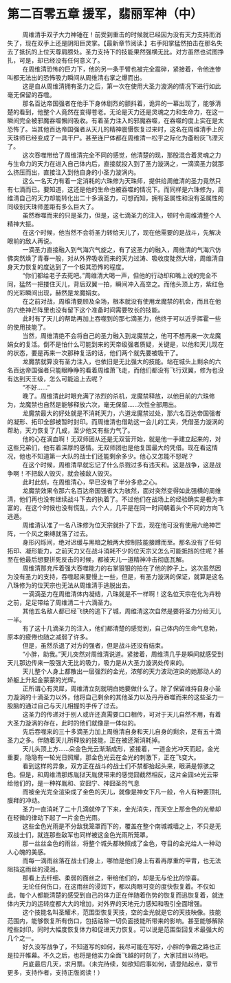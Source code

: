 <h1>第二百零五章 援军，翡丽军神（中）</h1>
<div id="content">&nbsp&nbsp&nbsp&nbsp&nbsp&nbsp&nbsp&nbsp
 周维清手双子大力神锤在！前受到重击的时候就已经因为没有天力支持而消失了，现在双手上还是阴阳巨灵掌。【最新章节阅读.】右手阳掌猛然拍击在那名失去了抵抗的上位天尊肩膀处。圣力支持下的技能果然强横无比。对方虽然也试图挣扎，可是，却已经没有任何意义了。
 <br/>&nbsp&nbsp&nbsp&nbsp&nbsp&nbsp&nbsp&nbsp
 在周维清恐怖的巨力下，他的另一条手臂也被完全震碎，紧接着，令他连惨叫都无法出的恐怖吸力瞬间从周维清右掌之爆而出。
 <br/>&nbsp&nbsp&nbsp&nbsp&nbsp&nbsp&nbsp&nbsp
 这是自从周维清拥有圣力之后，第一次在使用大圣力漩涡的情况下进行如此毫无保留的吞噬。
 <br/>&nbsp&nbsp&nbsp&nbsp&nbsp&nbsp&nbsp&nbsp
 那名百达帝国强者在他手下身体剧烈的颤抖着，诡异的一幕出现了，能够清楚的看到，他整个人竟然在变得苍老。无论是天力还是灵魂之力和生命力，在这一瞬间完全被邪魔吞噬懈间吸收。有着圣力注入的邪魔吞噬，在吞噬的度上实在是太恐怖了。当其他百达帝国强者从天儿的精神震慑恢复过来时，这名在周维清手上的天珠师已经变成了一具干尸。甚至连尸体都在周维清一松乎之际化为齑粉灰飞湮灭了。
 <br/>&nbsp&nbsp&nbsp&nbsp&nbsp&nbsp&nbsp&nbsp
 这次吞噬带给了周维清完全不同的感觉，他清楚的现，那股混合着灵魂之力与生命力的天力在进入自己体内后，直接就投入到了圣力漩涡之，一滴滴圣力就那么挤压而出，直接注入到他自身的小圣力漩涡内。
 <br/>&nbsp&nbsp&nbsp&nbsp&nbsp&nbsp&nbsp&nbsp
 这么一名天力有着一定消耗的六珠修为天珠师，提供给周维清的圣力竟然只有七滴而已。要知道，这还是他的生命也被吞噬的情况下。而同样是六珠修为，周维清自己的天力却能转化出二十多滴圣力，可想而知，拥有圣属性和没有圣属性的同级别天珠师差距有多么巨大了。
 <br/>&nbsp&nbsp&nbsp&nbsp&nbsp&nbsp&nbsp&nbsp
 虽然吞噬而来的只是圣力，但是，这七滴圣力的注入，顿时令周维清整个人精神大振。
 <br/>&nbsp&nbsp&nbsp&nbsp&nbsp&nbsp&nbsp&nbsp
 在这个时候，他当然不会将圣力转给天儿了，现在他需要的是战斗，先解决眼前的敌人再说。
 <br/>&nbsp&nbsp&nbsp&nbsp&nbsp&nbsp&nbsp&nbsp
 一滴圣力直接融入到气海穴气旋之，有了这圣力的融入，周维清的气海穴仿佛突然焕了青春一般，对从外界吸收而来的天力过涛、吸收度陡然大增，周维清自身天力恢复的度达到了一个极其恐怖的程度。
 <br/>&nbsp&nbsp&nbsp&nbsp&nbsp&nbsp&nbsp&nbsp
 “你们都给老子去死吧。”周维清大喝一声，但他的行动却和嘴上说的完全不同，猛然一把搂住天儿，背后双翼一拍，瞬间冲入高空之。而他头顶上方，紫红色的光彩瞬间出现，赫然是龙魔娟女。
 <br/>&nbsp&nbsp&nbsp&nbsp&nbsp&nbsp&nbsp&nbsp
 在之前对战，周维清要顾及全场，根本就没有使用龙魔禁的机会，而且在他的六绝神芒阵里也没有留下这个准备时间需要牧长的技能。
 <br/>&nbsp&nbsp&nbsp&nbsp&nbsp&nbsp&nbsp&nbsp
 此时有了天儿的帮助再加上吞噬到的那七滴圣力，他终于可以近乎挥霍一些的使用技能了。
 <br/>&nbsp&nbsp&nbsp&nbsp&nbsp&nbsp&nbsp&nbsp
 当然，周维清绝不会将自己的圣力融入到龙魔禁之，他可不想再来一次龙魔娟女的复活。倒不是怕什么可能到来的天帝级强者质疑，关键是，以他和天儿现在的状态，要是再来一次那种复活的话，他们两个就先要被吸干了。
 <br/>&nbsp&nbsp&nbsp&nbsp&nbsp&nbsp&nbsp&nbsp
 龙魔禁就算没有圣力注入，也依旧是无比强大的技能。站在城头上剩余的六名百达帝国强者只能眼睁睁的看着周维萧飞走，而他们都没有飞行双翼，修为也没有达到天王级，怎么可能追上去呢？
 <br/>&nbsp&nbsp&nbsp&nbsp&nbsp&nbsp&nbsp&nbsp
 “不好……”
 <br/>&nbsp&nbsp&nbsp&nbsp&nbsp&nbsp&nbsp&nbsp
 晚了。周维清此时眼充满了浓烈的杀机，龙魔禁释放，以他目前的六珠修为，龙魔禁也自然是能够释放六次，毫无保留……次性全部用出。
 <br/>&nbsp&nbsp&nbsp&nbsp&nbsp&nbsp&nbsp&nbsp
 龙魔禁最大的好处就是不消耗天力，六道龙魔禁过处，那六名百达帝国强者的凝形、拓印全部被暂时封印。而周维清也借助这一会儿的工夫，凭借圣力漩涡的帮助，天力恢复了几成，至少他又有些力气了。
 <br/>&nbsp&nbsp&nbsp&nbsp&nbsp&nbsp&nbsp&nbsp
 他的心在滴血啊！无双师团从还是无双营开始，就是他一手建立起来的，对这些兄弟们，他有着深厚的感情。无双师团也是他复国最大的凭借。现在看这情况，他也不知道第一大队的战士们还能剩余多少。他心又怎能不怒呢？
 <br/>&nbsp&nbsp&nbsp&nbsp&nbsp&nbsp&nbsp&nbsp
 在这个时候，周维清早就忘记了什么杀戮过多有违天和。这是战争，这是战争啊！不把敌人毁灭，就会被敌人毁灭。
 <br/>&nbsp&nbsp&nbsp&nbsp&nbsp&nbsp&nbsp&nbsp
 此时此刻，在周维清心，早已没有了半分多悲之心。
 <br/>&nbsp&nbsp&nbsp&nbsp&nbsp&nbsp&nbsp&nbsp
 龙魔禁效果令那六名百达帝国强者大为骇然，面对突然变得如此强横的周维清，他们再也没有继续战斗下去的执着了。不过他们在战场上的经验确实是极为丰富的，在这个时候也没有慌乱，六个人，几平是在同一时间朝着头个不同的方向飞逃遁。
 <br/>&nbsp&nbsp&nbsp&nbsp&nbsp&nbsp&nbsp&nbsp
 周维清认准了一名八珠修为位天宗就扑了下去，现在他可没有使用六绝神芒阵，一个风之束缚就落了过去。
 <br/>&nbsp&nbsp&nbsp&nbsp&nbsp&nbsp&nbsp&nbsp
 身形闪烁间，绝对迟缓与黑暗之触两大控制技能接蹲而至。那名没有了任何拓印、凝形能力，之前天力又在战斗消耗不少的位天宗又怎么可能抵挡的住呢？甚至在他最后想要拼死反击的时候，都被天儿一道精神冲击彻底瓦解。
 <br/>&nbsp&nbsp&nbsp&nbsp&nbsp&nbsp&nbsp&nbsp
 周维清那充斥着强大吞噬能力的右掌狠狠的拍在了他的脖子上。这次虽然因为没有圣力的支持，吞噬起来要慢上一些，但是，有圣力漩涡的保证，就算是这名八珠修为的位天宗也无法从周维清手逃脱出去。
 <br/>&nbsp&nbsp&nbsp&nbsp&nbsp&nbsp&nbsp&nbsp
 一滴滴圣力在周维清体内凝结，八珠就是不一样啊！这名位天宗在化为卉粉之前，足足带给了周维清二十六滴圣力。
 <br/>&nbsp&nbsp&nbsp&nbsp&nbsp&nbsp&nbsp&nbsp
 其他五名敌人都已经飞快的逃下了城，周维清这次自然是要将圣力分给天儿一半。
 <br/>&nbsp&nbsp&nbsp&nbsp&nbsp&nbsp&nbsp&nbsp
 有了这十几滴圣力的注入，他们都清楚的感觉到，自己体内的生命气息勃，原本的疲倦也随之减弱了许多。
 <br/>&nbsp&nbsp&nbsp&nbsp&nbsp&nbsp&nbsp&nbsp
 但是，虽然杀退了对方的强者，但是战斗还没有结束。
 <br/>&nbsp&nbsp&nbsp&nbsp&nbsp&nbsp&nbsp&nbsp
 “小胖，助我。”天儿突然对周维清说道。紧接着，周维清几乎是瞬间就感受到天儿那边传来一股强大无比的吸力，吸力是从大圣力漩涡处传来的。
 <br/>&nbsp&nbsp&nbsp&nbsp&nbsp&nbsp&nbsp&nbsp
 天儿整个人身上都散出一层强烈的金光，浓郁的天力波动渲染的她那动人的娇躯上升起金蒙蒙的光辉。
 <br/>&nbsp&nbsp&nbsp&nbsp&nbsp&nbsp&nbsp&nbsp
 正所谓心有灵犀，周维清立刻就明白她要做什么了。除了保留维持自身小圣力漩涡的十滴圣力以外，他将自己剩余的其他圣力以及丹丹吞噬而来的这些圣力一股脑的通过自己与天儿相握的手传了过去。
 <br/>&nbsp&nbsp&nbsp&nbsp&nbsp&nbsp&nbsp&nbsp
 这圣力的传递对于别人或许还真需要口口相传，可对于天儿自然不用，有着大圣力漩涡的存在，此时的他们就像是一体似的。
 <br/>&nbsp&nbsp&nbsp&nbsp&nbsp&nbsp&nbsp&nbsp
 先后吞噬来的三十多滴圣力加上周维清自身和天儿自身的剩余，足有五十滴圣力之多。伴随着天儿所释放的技能，正在被还渐消耗掉。
 <br/>&nbsp&nbsp&nbsp&nbsp&nbsp&nbsp&nbsp&nbsp
 天儿头顶上方……朵金色光云渐渐成形，紧接着，一道金光冲天而起，金光重要，隐隐有一轮光日照耀，那金色光云在金光的刺激下，正在飞变大。
 <br/>&nbsp&nbsp&nbsp&nbsp&nbsp&nbsp&nbsp&nbsp
 看到这样的异象，双方正在战斗的战士们不禁都抬起头来，眼满是惊骇之色。但是，和周维清那炼胤狱天胤使带来的感觉囧截然相反，这片金囧sè光云带给他们的，是一种祥胤和、安囧宁、神囧圣的气息
 <br/>&nbsp&nbsp&nbsp&nbsp&nbsp&nbsp&nbsp&nbsp
 而被金光完全渲染成了金色的天儿，就像是神女下凡一般，令人有种要顶礼膜拜的冲动。
 <br/>&nbsp&nbsp&nbsp&nbsp&nbsp&nbsp&nbsp&nbsp
 圣力一直消耗了二十几滴就停了下来，金光消失，而天空上那金色的光晕却在轻微的律动下起了一片金色光雨。
 <br/>&nbsp&nbsp&nbsp&nbsp&nbsp&nbsp&nbsp&nbsp
 这些金色光雨是不分敌我笼罩而下的，覆盖在整个南城城墙之上，不只是无双战士们，就连那些敌军也同样被这金色光雨所笼罩。
 <br/>&nbsp&nbsp&nbsp&nbsp&nbsp&nbsp&nbsp&nbsp
 那一丝丝金色的雨丝，将整个城头都映照成了金色，夺目的金光给人一种动人心魄的美感。
 <br/>&nbsp&nbsp&nbsp&nbsp&nbsp&nbsp&nbsp&nbsp
 而每一滴雨丝落在战士们身上，哪怕是他们身上有着再厚重的甲胄，也无法阻挡这雨丝的浸润。
 <br/>&nbsp&nbsp&nbsp&nbsp&nbsp&nbsp&nbsp&nbsp
 那看上去纤细、柔弱的面丝之，带给他们的，却是无与伦比的惊喜。
 <br/>&nbsp&nbsp&nbsp&nbsp&nbsp&nbsp&nbsp&nbsp
 无论任何伤口，在这雨丝的浸润下，都以肉眼可变的度快恢复着。不仅如此，每个人都能清楚的感受到自己的体力正在伴随着伤势的恢复而迅恢复着，就连体内天力的运转度都大大的增加，对外界的天地元力感知和吸引全面增强。
 <br/>&nbsp&nbsp&nbsp&nbsp&nbsp&nbsp&nbsp&nbsp
 这个技能名叫圣耀术，范围型恢复天技，空的金光就是它的天技映像。技能范围内，能够恢复所有伤口，包括祜除一切负面技能所带来的影响。甚至能够解除瞠些封印。同时大幅度恢复体力和促进天力恢复。可以说是范围型回复术最强大的几个之一。
 <br/>&nbsp&nbsp&nbsp&nbsp&nbsp&nbsp&nbsp&nbsp
 好久没写战争了，不知道写的如何，我尽可能在写好，小胖的争霸之路也正是拉开帷幕。不久之后，也将是他实力全面飞越的时刻了，大家拭目以待吧。
 <br/>&nbsp&nbsp&nbsp&nbsp&nbsp&nbsp&nbsp&nbsp
 月底最后几天，求月票。（未完待续，如欲知后事如何，请登陆起点，章节更多，支持作者，支持正版阅读！）
 <br/>&nbsp&nbsp&nbsp&nbsp&nbsp&nbsp&nbsp&nbsp
 <br/>&nbsp&nbsp&nbsp&nbsp&nbsp&nbsp&nbsp&nbsp
</div>
